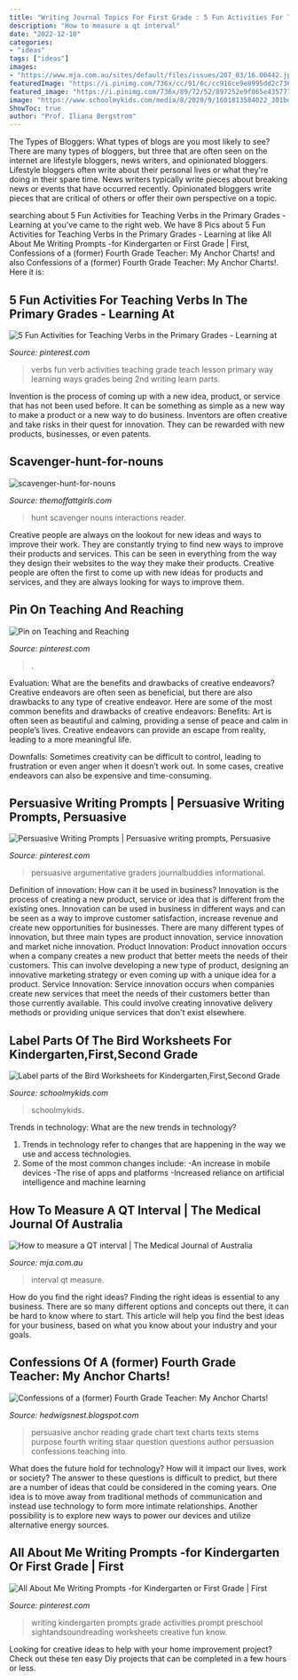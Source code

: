 ```yaml
---
title: "Writing Journal Topics For First Grade : 5 Fun Activities For Teaching Verbs In The Primary Grades"
description: "How to measure a qt interval"
date: "2022-12-10"
categories:
- "ideas"
tags: ["ideas"]
images:
- "https://www.mja.com.au/sites/default/files/issues/207_03/16.00442.jpg"
featuredImage: "https://i.pinimg.com/736x/cc/91/6c/cc916ce9e8995dd2c736e4523b144ddb.jpg"
featured_image: "https://i.pinimg.com/736x/89/72/52/897252e9f065e43577783885ff1c28ca--all-about-me-activities-for-kindergarten-first-day-kindergarten.jpg"
image: "https://www.schoolmykids.com/media/8/2020/9/1601813584022_301bdf2a660c4c2f69d0a77c0514d17b3be6dcdffebe523bcdcdf6203fef93f300.jpg"
ShowToc: true
author: "Prof. Iliana Bergstrom"
---
```



The Types of Bloggers: What types of blogs are you most likely to see?
There are many types of bloggers, but three that are often seen on the internet are lifestyle bloggers, news writers, and opinionated bloggers. Lifestyle bloggers often write about their personal lives or what they're doing in their spare time. News writers typically write pieces about breaking news or events that have occurred recently. Opinionated bloggers write pieces that are critical of others or offer their own perspective on a topic.

	

		
searching about 5 Fun Activities for Teaching Verbs in the Primary Grades - Learning at you've came to the right web. We have 8 Pics about 5 Fun Activities for Teaching Verbs in the Primary Grades - Learning at like All About Me Writing Prompts -for Kindergarten or First Grade | First, Confessions of a (former) Fourth Grade Teacher: My Anchor Charts! and also Confessions of a (former) Fourth Grade Teacher: My Anchor Charts!. Here it is:
		
    
## 5 Fun Activities For Teaching Verbs In The Primary Grades - Learning At

<img loading=lazy src="https://i.pinimg.com/736x/cc/91/6c/cc916ce9e8995dd2c736e4523b144ddb.jpg" onerror="this.onerror=null;this.src='https://tse3.mm.bing.net/th?id=OIP.HoR03kncz9sWLZM0U0DidwHaLG&amp;pid=15.1';" alt="5 Fun Activities for Teaching Verbs in the Primary Grades - Learning at">

_Source: pinterest.com_

>verbs fun verb activities teaching grade teach lesson primary way learning ways grades being 2nd writing learn parts. 

	

Invention is the process of coming up with a new idea, product, or service that has not been used before. It can be something as simple as a new way to make a product or a new way to do business. Inventors are often creative and take risks in their quest for innovation. They can be rewarded with new products, businesses, or even patents.

    
## Scavenger-hunt-for-nouns

<img loading=lazy src="http://themoffattgirls.com/wp-content/uploads/2016/10/scavenger-hunt-for-nouns.jpg" onerror="this.onerror=null;this.src='https://tse1.mm.bing.net/th?id=OIP.bLQeVXRSibtULu9AvyoQUgHaLH&amp;pid=15.1';" alt="scavenger-hunt-for-nouns">

_Source: themoffattgirls.com_

>hunt scavenger nouns interactions reader. 

	

Creative people are always on the lookout for new ideas and ways to improve their work. They are constantly trying to find new ways to improve their products and services. This can be seen in everything from the way they design their websites to the way they make their products. Creative people are often the first to come up with new ideas for products and services, and they are always looking for ways to improve them.

    
## Pin On Teaching And Reaching

<img loading=lazy src="https://i.pinimg.com/736x/01/8d/8e/018d8eb0d26314a1d37cb28e9b36430c.jpg" onerror="this.onerror=null;this.src='https://tse2.mm.bing.net/th?id=OIP.CZa3fsuJW5QET6fNOLUxAwHaJ3&amp;pid=15.1';" alt="Pin on Teaching and Reaching">

_Source: pinterest.com_

>. 

	

Evaluation: What are the benefits and drawbacks of creative endeavors?
Creative endeavors are often seen as beneficial, but there are also drawbacks to any type of creative endeavor. Here are some of the most common benefits and drawbacks of creative endeavors: 
Benefits: Art is often seen as beautiful and calming, providing a sense of peace and calm in people’s lives. Creative endeavors can provide an escape from reality, leading to a more meaningful life.

Downfalls: Sometimes creativity can be difficult to control, leading to frustration or even anger when it doesn’t work out. In some cases, creative endeavors can also be expensive and time-consuming.

    
## Persuasive Writing Prompts | Persuasive Writing Prompts, Persuasive

<img loading=lazy src="https://i.pinimg.com/736x/9f/0b/6e/9f0b6e464c4092a8b5e49a2dafbbf806.jpg" onerror="this.onerror=null;this.src='https://tse1.mm.bing.net/th?id=OIP.AdA91OyHpoZGJNYkda8bVwAAAA&amp;pid=15.1';" alt="Persuasive Writing Prompts | Persuasive writing prompts, Persuasive">

_Source: pinterest.com_

>persuasive argumentative graders journalbuddies informational. 

	

Definition of innovation: How can it be used in business?
Innovation is the process of creating a new product, service or idea that is different from the existing ones. Innovation can be used in business in different ways and can be seen as a way to improve customer satisfaction, increase revenue and create new opportunities for businesses. There are many different types of innovation, but three main types are product innovation, service innovation and market niche innovation. Product Innovation: Product innovation occurs when a company creates a new product that better meets the needs of their customers. This can involve developing a new type of product, designing an innovative marketing strategy or even coming up with a unique idea for a product. Service Innovation: Service innovation occurs when companies create new services that meet the needs of their customers better than those currently available. This could involve creating innovative delivery methods or providing unique services that don't exist elsewhere.

    
## Label Parts Of The Bird Worksheets For Kindergarten,First,Second Grade

<img loading=lazy src="https://www.schoolmykids.com/media/8/2020/9/1601813584022_301bdf2a660c4c2f69d0a77c0514d17b3be6dcdffebe523bcdcdf6203fef93f300.jpg" onerror="this.onerror=null;this.src='https://tse4.mm.bing.net/th?id=OIP.TcBXp9zMoPpZsFPjTQ-GJAAAAA&amp;pid=15.1';" alt="Label parts of the Bird Worksheets for Kindergarten,First,Second Grade">

_Source: schoolmykids.com_

>schoolmykids. 

	

Trends in technology: What are the new trends in technology?
1. Trends in technology refer to changes that are happening in the way we use and access technologies. 
2. Some of the most common changes include: 
-An increase in mobile devices 
-The rise of apps and platforms 
-Increased reliance on artificial intelligence and machine learning 

    
## How To Measure A QT Interval | The Medical Journal Of Australia

<img loading=lazy src="https://www.mja.com.au/sites/default/files/issues/207_03/16.00442.jpg" onerror="this.onerror=null;this.src='https://tse3.mm.bing.net/th?id=OIP.8lrqDpmkTuXqe85ZX18DCAHaEc&amp;pid=15.1';" alt="How to measure a QT interval | The Medical Journal of Australia">

_Source: mja.com.au_

>interval qt measure. 

	

How do you find the right ideas?
Finding the right ideas is essential to any business. There are so many different options and concepts out there, it can be hard to know where to start. This article will help you find the best ideas for your business, based on what you know about your industry and your goals.

    
## Confessions Of A (former) Fourth Grade Teacher: My Anchor Charts!

<img loading=lazy src="https://2.bp.blogspot.com/-XF_BWbnE9_M/T35BSm4lq8I/AAAAAAAAAVM/HTKYQ0x7upo/s1600/persuasive+texts+001.JPG" onerror="this.onerror=null;this.src='https://tse4.mm.bing.net/th?id=OIP.La_MMrkt6HJZkVPjXViyAQHaJ6&amp;pid=15.1';" alt="Confessions of a (former) Fourth Grade Teacher: My Anchor Charts!">

_Source: hedwigsnest.blogspot.com_

>persuasive anchor reading grade chart text charts texts stems purpose fourth writing staar question questions author persuasion confessions teaching into. 

	

What does the future hold for technology? How will it impact our lives, work or society? The answer to these questions is difficult to predict, but there are a number of ideas that could be considered in the coming years. One idea is to move away from traditional methods of communication and instead use technology to form more intimate relationships. Another possibility is to explore new ways to power our devices and utilize alternative energy sources.

    
## All About Me Writing Prompts -for Kindergarten Or First Grade | First

<img loading=lazy src="https://i.pinimg.com/736x/89/72/52/897252e9f065e43577783885ff1c28ca--all-about-me-activities-for-kindergarten-first-day-kindergarten.jpg" onerror="this.onerror=null;this.src='https://tse4.mm.bing.net/th?id=OIP.pCJIFo9Uk7qk35O2lEEgxgHaJ4&amp;pid=15.1';" alt="All About Me Writing Prompts -for Kindergarten or First Grade | First">

_Source: pinterest.com_

>writing kindergarten prompts grade activities prompt preschool sightandsoundreading worksheets creative fun know. 

	

Looking for creative ideas to help with your home improvement project? Check out these ten easy Diy projects that can be completed in a few hours or less.

